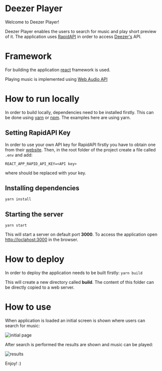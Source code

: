 # Deezer Player
Welcome to Deezer Player!

Deezer Player enables the users to search for music and play short preview of it.
The application uses [RapidAPI](https://rapidapi.com/) in order to access [Deezer's](https://www.deezer.com/) API.

# Framework
For building the application [react](https://reactjs.org/) framework is used.

Playing music is implemented using [Web Audio API](https://developer.mozilla.org/en-US/docs/Web/API/Web_Audio_API)

# How to run locally
In order to build locally, dependencies need to be installed firstly. This can be done using [yarn](https://yarnpkg.com/) or [npm](https://www.npmjs.com/). The examples here are using yarn.

## Setting RapidAPI Key
In order to use your own API key for RapidAPI firstly you have to obtain one from their [website](https://rapidapi.com/). Then, in the root folder of the project create a file called ```.env``` and add:

```REACT_APP_RAPID_API_KEY=<API key>```

where <API key> should be replaced with your key.

## Installing dependencies
```yarn install```

## Starting the server
```yarn start```

This will start a server on default port **3000**. To access the application open [http://loclahost:3000](http://loclahost:3000) in the browser.

# How to deploy
In order to deploy the application needs to be built firstly:
```yarn build```

This will create a new directory called **build**. The content of this folder can be directly copied to a web server.

# How to use
 When application is loaded an initial screen is shown where users can search for music:
 
 ![initial page](search.png)
 
 After search is performed the results are shown and music can be played:
 
 ![results](results.png)
 
 Enjoy! :)
